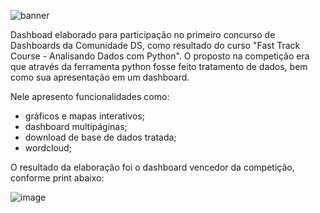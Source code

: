 ![banner](https://user-images.githubusercontent.com/103456938/215362742-9e7d17df-ead1-4fba-8b4f-c40defd9b0bf.png)

Dashboad elaborado para participação no primeiro concurso de Dashboards da Comunidade DS, como resultado do curso "Fast Track Course - Analisando Dados com Python". O proposto na competição era que através da ferramenta python fosse feito tratamento de dados, bem como sua apresentação em um dashboard.

Nele apresento funcionalidades como:


* gráficos e mapas interativos;
* dashboard multipáginas;
* download de base de dados tratada;
* wordcloud;


O resultado da elaboração foi o dashboard vencedor da competição, conforme print abaixo:


![image](https://user-images.githubusercontent.com/103456938/215362886-97da13a5-1486-49a8-a4a0-eaed6f545bb0.png)
